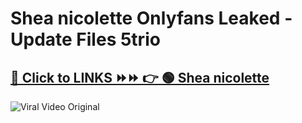 
 # Shea nicolette Onlyfans Leaked - Update Files 5trio

## <h2><a href="https://clipsfans.com/Shea_nicolette&ref=git">🔗 Click to LINKS ⏩⏩ 👉 🟢 Shea nicolette </a></h2>

<a href="https://clipsfans.com/Shea_nicolette&ref=git" rel="nofollow" data-target="animated-image.originalLink"><img src="https://i.ibb.co.com/xMMVF88/686577567.gif" alt="Viral Video Original" style="max-width: 100%; display: inline-block;" data-target="animated-image.originalImage"></a>

